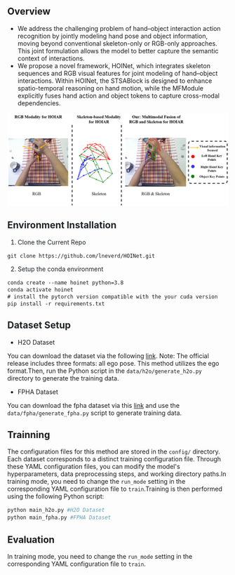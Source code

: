 ## Overview
+ We address the challenging problem of hand–object interaction action recognition by jointly modeling hand pose and object information, moving beyond conventional skeleton-only or RGB-only approaches. This joint formulation allows the model to better capture the semantic context of interactions.
+  We propose a novel framework, HOINet, which integrates skeleton sequences and RGB visual features for joint modeling of hand–object interactions. Within HOINet, the  STSABlock is designed to enhance spatio-temporal reasoning on hand motion, while the MFModule explicitly fuses hand action and object tokens to capture cross-modal dependencies.  

![](./introduction.png)

## <font style="color:rgb(31, 35, 40);">Environment Installation</font>
1. <font style="color:rgb(31, 35, 40);">Clone the Current Repo</font>

```shell
git clone https://github.com/lneverd/HOINet.git
```

2. <font style="color:rgb(31, 35, 40);">Setup the conda environment</font>

```shell
conda create --name hoinet python=3.8
conda activate hoinet
# install the pytorch version compatible with the your cuda version
pip install -r requirements.txt
```

## <font style="color:rgb(31, 35, 40);">Dataset Setup</font>
+ H2O Dataset

You can download the dataset via the following [link](https://github.com/taeinkwon/h2odataset). Note: The official release includes three formats: all ego pose. This method utilizes the ego format.Then, run the Python script in the `data/h2o/generate_h2o.py` directory to generate the training data. 

+ FPHA Dataset

You can download the fpha dataset via this [link](https://github.com/guiggh/hand_pose_action) and use the `data/fpha/generate_fpha.py` script to generate training data.

## Trainning
The configuration files for this method are stored in the `config/` directory. Each dataset corresponds to a distinct training configuration file. Through these YAML configuration files, you can modify the model's hyperparameters, data preprocessing steps, and working directory paths.In training mode, you need to change the `run_mode` setting in the corresponding YAML configuration file to `train`.Training is then performed using the following Python script:

```python
python main_h2o.py #H2O Dataset
python main_fpha.py #FPHA Dataset
```

## Evaluation
In training mode, you need to change the `run_mode` setting in the corresponding YAML configuration file to `train`.